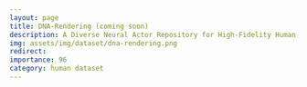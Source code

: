 ```yaml
---
layout: page
title: DNA-Rendering (coming soon)
description: A Diverse Neural Actor Repository for High-Fidelity Human-centric Rendering
img: assets/img/dataset/dna-rendering.png
redirect: 
importance: 96
category: human dataset
---
```


